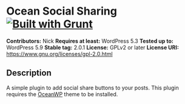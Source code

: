 # Ocean Social Sharing [![Built with Grunt](https://cdn.gruntjs.com/builtwith.png)](http://gruntjs.com/)

**Contributors:** Nick
**Requires at least:** WordPress 5.3
**Tested up to:** WordPress 5.9
**Stable tag:** 2.0.1
**License:** GPLv2 or later
**License URI:** https://www.gnu.org/licenses/gpl-2.0.html

## Description

A simple plugin to add social share buttons to your posts.
This plugin requires the [OceanWP](https://oceanwp.org/) theme to be installed.